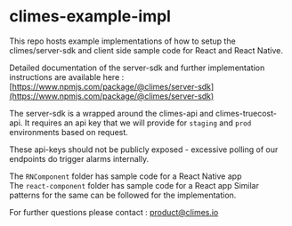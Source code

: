 # climes-example-impl

This repo hosts example implementations of how to setup the climes/server-sdk and client side sample code for React and React Native.

Detailed documentation of the server-sdk and further implementation instructions are available here : [https://www.npmjs.com/package/@climes/server-sdk](https://www.npmjs.com/package/@climes/server-sdk)  

The server-sdk is a wrapped around the climes-api and climes-truecost-api. It requires an api key that we will provide for `staging` and `prod` environments 
based on request.  

These api-keys should not be publicly exposed - excessive polling of our endpoints do trigger alarms internally.

The `RNComponent` folder has sample code for a React Native app  
The `react-component` folder has sample code for a React app
Similar patterns for the same can be followed for the implementation.

For further questions please contact : product@climes.io
